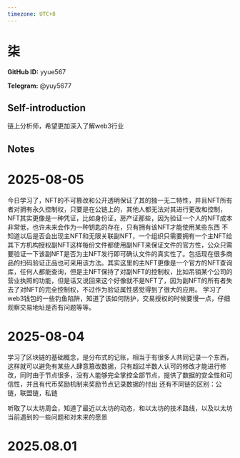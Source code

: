 ```yaml
---
timezone: UTC+8
---
```


# 柒

**GitHub ID:** yyue567

**Telegram:** @yuy5677

## Self-introduction

链上分析师，希望更加深入了解web3行业

## Notes

<!-- Content_START -->
# 2025-08-05

今日学习了，NFT的不可篡改和公开透明保证了其的独一无二特性，并且NFT所有者对拥有永久控制权，只要是在公链上的，其他人都无法对其进行更改和控制，NFT其实更像是一种凭证，比如身份证，房产证那些，因为验证一个人的NFT成本非常低，也许未来会作为一种钥匙的存在，只有拥有该NFT才能使用某些东西
不知道以后是否会出现主NFT和无限关联副NFT，一个组织只需要拥有一个主NFT给其下方机构授权副NFT这样每份文件都使用副NFT来保证文件的官方性，公众只需要验证一下该副NFT是否为主NFT发行即可确认文件的真实性了。包括现在很多商品的扫码验证正品也可采用该方法。其实这里的主NFT更像是一个官方的NFT查询库，任何人都能查询，但是主NFT保持了对副NFT的控制权，比如吊销某个公司的营业执照的功能，但是话又说回来这个好像就不是NFT了，因为副NFT的所有者失去了对NFT的完全控制权，不过作为验证属性感觉得到了很大的应用。
学习了web3钱包的一些钓鱼陷阱，知道了该如何防护，交易授权的时候要慢一点，仔细观察交易地址是否有问题等等。

# 2025-08-04

学习了区块链的基础概念，是分布式的记账，相当于有很多人共同记录一个东西，这样就可以避免有某些人肆意篡改数据，只有超过半数人认可的修改才能进行修改，同时由于节点很多，没有人能够完全掌控全部节点，提供了数据的安全性和可信性，并且有代币奖励机制来奖励节点记录数据的付出
还有不同链的区别：公链，联盟链，私链

听取了以太坊周会，知道了最近以太坊的动态，和以太坊的技术路线，以及以太坊当前遇到的一些问题和对未来的愿景

# 2025.08.01


<!-- Content_END -->
